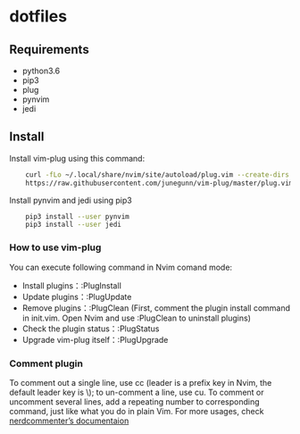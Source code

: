 # dotfiles

## Requirements

* python3.6
* pip3 
* plug
* pynvim
* jedi

## Install

Install vim-plug using this command:
```bash
    curl -fLo ~/.local/share/nvim/site/autoload/plug.vim --create-dirs \
    https://raw.githubusercontent.com/junegunn/vim-plug/master/plug.vim
```
Install pynvim and jedi using pip3
```bash
    pip3 install --user pynvim
    pip3 install --user jedi
```


### How to use vim-plug

You can execute following command in Nvim comand mode:

* Install plugins：:PlugInstall
* Update plugins：:PlugUpdate
* Remove plugins：:PlugClean (First, comment the plugin install command in init.vim. Open Nvim and use :PlugClean to uninstall plugins)
* Check the plugin status：:PlugStatus
* Upgrade vim-plug itself：:PlugUpgrade


### Comment plugin

To comment out a single line, use <leader>cc (leader is a prefix key in Nvim, the default leader key is \\\); to un-comment a line, use <leader>cu. 
To comment or uncomment several lines, add a repeating number to corresponding command, just like what you do in plain Vim. For more usages, 
check [nerdcommenter’s documentaion](https://github.com/scrooloose/nerdcommenter)
